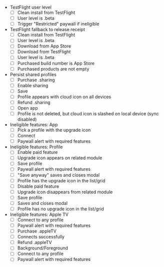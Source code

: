 - TestFlight user level
  - [ ] Clean install from TestFlight
  - [ ] User level is .beta
  - [ ] Trigger "Restricted" paywall if ineligible

- TestFlight fallback to release receipt
  - [ ] Clean install from TestFlight
  - [ ] User level is .beta
  - [ ] Download from App Store
  - [ ] Download from TestFlight
  - [ ] User level is .beta
  - [ ] Purchased build number is App Store
  - [ ] Purchased products are not empty

- Persist shared profiles
  - [ ] Purchase .sharing
  - [ ] Enable sharing
  - [ ] Save
  - [ ] Profile appears with cloud icon on all devices
  - [ ] Refund .sharing
  - [ ] Open app
  - [ ] Profile is not deleted, but cloud icon is slashed on local device (sync disabled)

- Ineligible features: App
  - [ ] Pick a profile with the upgrade icon
  - [ ] Connect
  - [ ] Paywall alert with required features

- Ineligible features: Profile
  - [ ] Enable paid feature
  - [ ] Upgrade icon appears on related module
  - [ ] Save profile
  - [ ] Paywall alert with required features
  - [ ] "Save anyway" saves and closes modal
  - [ ] Profile has the upgrade icon in the list/grid
  - [ ] Disable paid feature
  - [ ] Upgrade icon disappears from related module
  - [ ] Save profile
  - [ ] Saves and closes modal
  - [ ] Profile has no upgrade icon in the list/grid

- Ineligible features: Apple TV
  - [ ] Connect to any profile
  - [ ] Paywall alert with required features
  - [ ] Purchase .appleTV
  - [ ] Connects successfully
  - [ ] Refund .appleTV
  - [ ] Background/Foreground
  - [ ] Connect to any profile
  - [ ] Paywall alert with required features